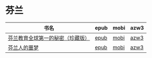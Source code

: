 # 芬兰

| 书名 | epub | mobi | azw3 |
| --- | --- | --- | --- |
| [芬兰教育全球第一的秘密（珍藏版）](http://ct.dalanmei.com/f/31084289-571987010-ba1377) | [epub](http://ct.dalanmei.com/f/31084289-571987010-ba1377) | [mobi](http://ct.dalanmei.com/f/31084289-571561124-913d16) | [azw3](http://ct.dalanmei.com/f/31084289-572212158-a5597d) |
| [芬兰人的噩梦](http://ct.dalanmei.com/f/31084289-571908399-51951b) | [epub](http://ct.dalanmei.com/f/31084289-571908399-51951b) | [mobi](http://ct.dalanmei.com/f/31084289-571555614-289c60) | [azw3](http://ct.dalanmei.com/f/31084289-572072171-55b068) |
